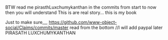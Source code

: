 BTW read me pirasthLuxchumykanthan in the commits from start to now then you will understand
This is are real story... this is my book

Just to make sure,,,,
https://github.com/www-object-social/Claims/commits/master
read from the bottom
//I will add paypal later
PIRASATH LUXCHUMYKANTHAN
